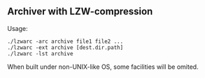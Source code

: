 ## Archiver with LZW-compression

Usage:
```
./lzwarc -arc archive file1 file2 ...
./lzwarc -ext archive [dest.dir.path]
./lzwarc -lst archive
```

When built under non-UNIX-like OS, some facilities will be omited.
